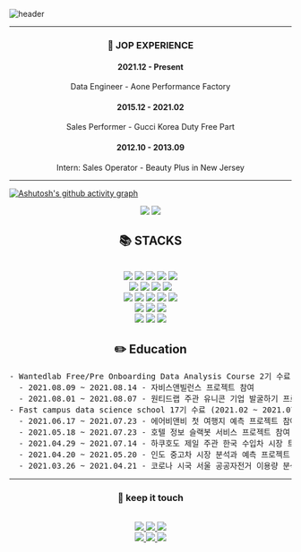 ![header](https://capsule-render.vercel.app/api?type=Waving&color=timeGradient&height=300&section=header&text=Hello%20Word!👋%20I%20AM%20KISUNG!&fontSize=48)

---
<div align=center> 

### 👔 JOP EXPERIENCE
  
#### 2021.12 - Present 
Data Engineer - Aone Performance Factory

#### 2015.12 - 2021.02  
Sales Performer - Gucci Korea Duty Free Part

#### 2012.10 - 2013.09
Intern: Sales Operator - Beauty Plus in New Jersey
</div>

---

[![Ashutosh's github activity graph](https://github-readme-activity-graph.cyclic.app/graph?username=Ki-Sung&bg_color=fffff&color=708090&theme=github)](https://github.com/ashutosh00710/github-readme-activity-graph)

<div align=center><img src="https://github-readme-stats.vercel.app/api?username=Ki-Sung&show_icons=true&theme=transparent">   <img src="https://github-readme-stats.vercel.app/api/top-langs/?username=Ki-Sung&layout=compact&theme=transparent"></div>

<div align=center><h2>📚 STACKS</h2></div>

<div align=center> 
  <br>
  <img src="https://img.shields.io/badge/python-3776AB?style=for-the-badge&logo=python&logoColor=white"> 
  <img src="https://img.shields.io/badge/selenium-43B02A?style=for-the-badge&logo=Selenium&logoColor=white">
  <img src="https://img.shields.io/badge/tableau-E97627?style=for-the-badge&logo=Tableau&logoColor=white">
  <img src="https://img.shields.io/badge/scikitlearn-F7931E?style=for-the-badge&logo=Scikit-learn&logoColor=white">
  <img src="https://img.shields.io/badge/tensorflow-FF6F00?style=for-the-badge&logo=tensorflow&logoColor=white">

  <br>
  <img src="https://img.shields.io/badge/fastapi-009688?style=for-the-badge&logo=FastAPI&logoColor=white">
  <img src="https://img.shields.io/badge/flask-000000?style=for-the-badge&logo=flask&logoColor=white">
  <img src="https://img.shields.io/badge/node.js-339933?style=for-the-badge&logo=Node.js&logoColor=white"> 
  <img src="https://img.shields.io/badge/express-000000?style=for-the-badge&logo=express&logoColor=white">
  
  <br>

  <img src="https://img.shields.io/badge/linux-FCC624?style=for-the-badge&logo=linux&logoColor=black"> 
  <img src="https://img.shields.io/badge/mysql-4479A1?style=for-the-badge&logo=mysql&logoColor=white"> 
  <img src="https://img.shields.io/badge/postgresql-4169E1?style=for-the-badge&logo=PostgreSQL&logoColor=white"> 
  <img src="https://img.shields.io/badge/mongoDB-47A248?style=for-the-badge&logo=MongoDB&logoColor=white">
  <img src="https://img.shields.io/badge/amazonaws-232F3E?style=for-the-badge&logo=amazonaws&logoColor=white"> 

  <br>
  
  <img src="https://img.shields.io/badge/html5-E34F26?style=for-the-badge&logo=html5&logoColor=white"> 
  <img src="https://img.shields.io/badge/css-1572B6?style=for-the-badge&logo=css3&logoColor=white"> 
  <img src="https://img.shields.io/badge/javascript-F7DF1E?style=for-the-badge&logo=javascript&logoColor=black"> 
  <br>
  
  <img src="https://img.shields.io/badge/github-181717?style=for-the-badge&logo=github&logoColor=white">
  <img src="https://img.shields.io/badge/git-F05032?style=for-the-badge&logo=git&logoColor=white">
  <img src="https://img.shields.io/badge/docker-2496ED?style=for-the-badge&logo=Docker&logoColor=white">

  <br>
  
</div>


<div align=center><h2>✏️ Education </h2></div>
<pre>
- Wantedlab Free/Pre Onboarding Data Analysis Course 2기 수료 (2021.07 ~ 2021.08)
  - 2021.08.09 ~ 2021.08.14 - 자비스앤빌런스 프로젝트 참여
  - 2021.08.01 ~ 2021.08.07 - 원티드랩 주관 유니콘 기업 발굴하기 프로젝트 참여
- Fast campus data science school 17기 수료 (2021.02 ~ 2021.07)
  - 2021.06.17 ~ 2021.07.23 - 에어비앤비 첫 여행지 예측 프로젝트 참여 
  - 2021.05.18 ~ 2021.07.23 - 호텔 정보 슬랙봇 서비스 프로젝트 참여 
  - 2021.04.29 ~ 2021.07.14 - 하쿠호도 제일 주관 한국 수입차 시장 트렌드 분석, TV 광고 제안 서비스 프로젝트 참여
  - 2021.04.20 ~ 2021.05.20 - 인도 중고차 시장 분석과 예측 프로젝트 참여 
  - 2021.03.26 ~ 2021.04.21 - 코로나 시국 서울 공공자전거 이용량 분석 프로젝트 참여
</pre>

---

<div align=center><h3> 🤝 keep it touch </h3></div>

<div align=center> 
  <br>
  <a href="mailto:kcs4912@gmail.com"><img src="https://img.shields.io/badge/gmail-EA4335?style=for-the-badge&logo=Gmail&logoColor=white">
  <a href="https://github.com/Ki-Sung"><img src="https://img.shields.io/badge/github-181717?style=for-the-badge&logo=Github&logoColor=white"> 
  <a href="https://www.notion.so/Gilbert-Kim-Ki-sung-3189736ac5cb4935847b60bc6c4635b9"><img src="https://img.shields.io/badge/notion-000000?style=for-the-badge&logo=Notion&logoColor=white">
    
  <br>
  <a href="https://www.linkedin.com/in/kisung-kim-b65211218/"><img src="https://img.shields.io/badge/linkedin-0A66C2?style=for-the-badge&logo=LinkedIn&logoColor=white">
  <a href="https://www.facebook.com/kisung.kim.142/"><img src="https://img.shields.io/badge/facebook-1877F2?style=for-the-badge&logo=Facebook&logoColor=white">
  <a href="https://www.instagram.com/kcs4912/"><img src="https://img.shields.io/badge/instagram-E4405F?style=for-the-badge&logo=Instagram&logoColor=white">
    
  <br>
  
</div>

 
